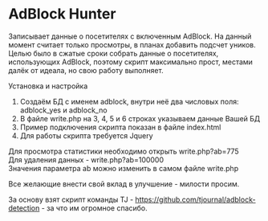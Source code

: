 # AdBlock Hunter
Записывает данные о посетителях с включенным AdBlock. На данный момент считает только просмотры, в планах добавить подсчет уников. Целью было в сжатые сроки собрать данные о посетителях, использующих AdBlock, поэтому скрипт максимально прост, местами далёк от идеала, но свою работу выполняет.

Установка и настройка<BR>
1) Создаём БД с именем adblock, внутри неё два числовых поля: adblock_yes и adblock_no<BR>
2) В файле write.php на 3, 4, 5 и 6 строках указываем данные Вашей БД<BR>
3) Пример подключения скрипта показан в файле index.html<BR>
4) Для работы скрипта требуется Jquery<BR>

Для просмотра статистики необходимо открыть write.php?ab=775<BR>
Для удаления данных - write.php?ab=100000<BR>
Значения параметра ab можно изменить в самом файле write.php<BR>

Все желающие внести свой вклад в улучшение - милости просим.<BR>

За основу взят скрипт команды TJ - https://github.com/tjournal/adblock-detection - за что им огромное спасибо.
